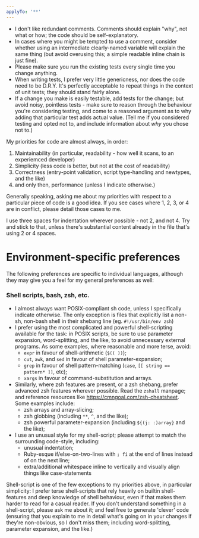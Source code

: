 ```yaml
---
applyTo: '**'
---
```

- I don't like redundant comments. Comments should explain "why", not what or how; the code should be self-explanatory.
- In cases where you might be tempted to use a comment, consider whether using an intermediate clearly-named variable will explain the same thing (but avoid overusing this; a simple readable inline chain is just fine).
- Please make sure you run the existing tests every single time you change anything.
- When writing tests, I prefer very little genericness, nor does the code need to be D.R.Y. It's perfectly acceptable to repeat things in the context of unit tests; they should stand fairly alone.
- If a change you make is easily testable, add tests for the change; but avoid noisy, pointless tests - make sure to reason through the behaviour you're considering testing, and come to a reasoned argument as to why adding that particular test adds actual value. (Tell me if you considered testing and opted not to, and include information about *why* you chose not to.)

My priorities for code are almost always, in order:
1. Maintainability (in particular, readability - how well it scans, to an experiemced developer)
2. Simplicity (less code is better, but not at the cost of readability)
3. Correctness (entry-point validation, script type-handling and newtypes, and the like)
4. and only then, performance (unless I indicate otherwise.)

Generally speaking, asking me about my priorities with respect to a particular piece of code is a good idea. If you see cases where 1, 2, 3, or 4 are in conflict, please detail those cases to me.

I use three spaces for indentation wherever possible - not 2, and not 4. Try and stick to that, unless there's substantial content already in the file that's using 2 or 4 spaces.

# Environment-specific preferences

The following preferences are specific to individual languages, although they may give you a feel for my general preferences as well:

### Shell scripts, bash, zsh, etc.

-  I almost always want POSIX-compliant sh code, unless I specifically indicate otherwise. The only exception is files that explicitly list a non-sh, non-bash shell in their shebang line (eg. `#!/usr/bin/env zsh`)
-  I prefer using the most complicated and powerful shell-scripting available for the task: in POSIX scripts, be sure to use parameter expansion, word-splitting, and the like, to avoid unnecessary external programs. As some examples, where reasonable and more terse, avoid:
   -  `expr` in favour of shell-arithmetic (`$(( ))`);
   -  `cut`, `awk`, and `sed` in favour of shell parameter-expansion;
   -  `grep` in favour of shell pattern-matching (`case`, `[[ string == pattern* ]]`, etc);
   -  `xargs` in favour of command-substitution and arrays.
-  Similarly, where zsh features are present, or a zsh shebang, prefer advanced zsh features wherever possible. Read the `zshall` manpage; and reference resources like <https://cmngoal.com/zsh-cheatsheet>. Some examples include:
   -  zsh arrays and array-slicing;
   -  zsh globbing (including `**`, `^`, and the like);
   -  zsh powerful parameter-expansion (including `${(j: :)array}` and the like);
-  I use an unusual style for my shell-script; please attempt to match the surrounding code-style, including:
   -  unusual indentation;
   -  Ruby-esque if/else-on-two-lines with `; fi` at the end of lines instead of on the next line;
   -  extra/additional whitespace inline to vertically and visually align things like case-statements

Shell-script is one of the few exceptions to my priorities above, in particular simplicity: I prefer terse shell-scripts that rely heavily on builtin shell-features and deep knowledge of shell behaviour, even if that makes them harder to read for a casual reader. If you don't understand something in a shell-script, please ask me about it; and feel free to generate 'clever' code (ensuring that you explain to me in detail what's going on in your changes if they're non-obvious, so I don't miss them; including word-splitting, parameter expansion, and the like.)
